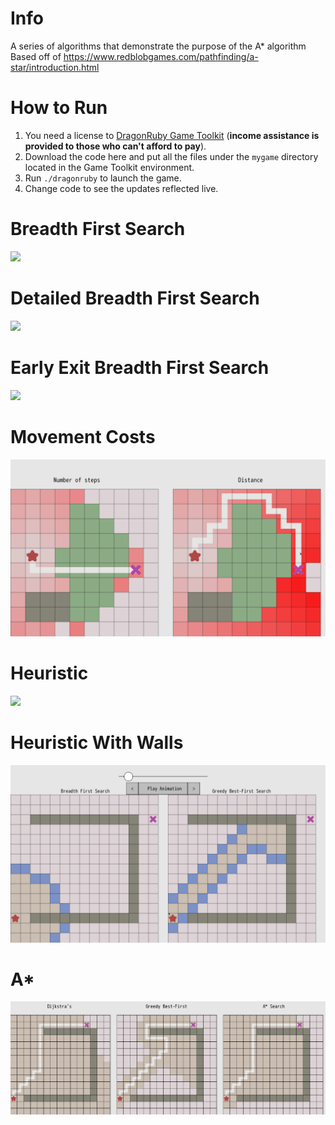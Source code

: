 # Info

A series of algorithms that demonstrate the purpose of the A* algorithm
Based off of https://www.redblobgames.com/pathfinding/a-star/introduction.html

# How to Run

1. You need a license to [DragonRuby Game Toolkit](http://dragonruby.org) (**income assistance is provided to those who can't afford to pay**).
2. Download the code here and put all the files under the `mygame` directory located in the Game Toolkit environment.
3. Run `./dragonruby` to launch the game.
4. Change code to see the updates reflected live.


# Breadth First Search
![](gifs/Breadth_First_Search.gif)

# Detailed Breadth First Search
![](gifs/Detailed_Breadth_First_Search.gif)

# Early Exit Breadth First Search
![](gifs/Early_Exit_Breadth_First_Search.gif)

# Movement Costs 
![](gifs/Movement_Costs.gif)

# Heuristic
![](gifs/Heuristic.gif)

# Heuristic With Walls
![](gifs/Heuristic_With_Walls.gif)

# A*
![](gifs/A_Star.gif)
